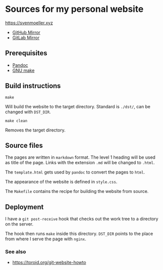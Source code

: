 # Sources for my personal website

<https://svenmoeller.xyz>

* [GitHub Mirror](https://github.com/svemoe/website)
* [GitLab Mirror](https://gitlab.com/svemoe/website)

## Prerequisites

- [Pandoc](https://pandoc.org/)
- [GNU make](https://www.gnu.org/software/make/)

## Build instructions

    make

Will build the website to the target directory.
Standard is `./dst/`, can be changed with `DST_DIR`.

    make clean

Removes the target directory.

## Source files

The pages are written in `markdown` format.
The level 1 heading will be used as title of the page.
Links with the extension `.md` will be changed to `.html`.

The `template.html` gets used by `pandoc` to convert the pages to `html`.

The appearance of the website is defined in `style.css`.

The `Makefile` contains the recipe for building the website from source.

## Deployment

I have a `git post-receive` hook that checks out the work tree to a directory on the server.

The hook then runs `make` inside this directory.
`DST_DIR` points to the place from where I serve the page with `nginx`.

### See also 

- <https://toroid.org/git-website-howto>
